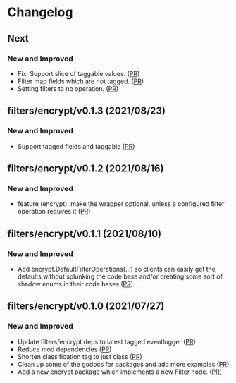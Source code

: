 # Changelog

## Next 
### New and Improved
- Fix: Support slice of taggable values.
  ([PR](https://github.com/hashicorp/go-eventlogger/pull/66)) 
- Filter map fields which are not tagged. ([PR](https://github.com/hashicorp/go-eventlogger/pull/63))
- Setting filters to no operation. ([PR](https://github.com/hashicorp/go-eventlogger/pull/61))

##  filters/encrypt/v0.1.3 (2021/08/23)
### New and Improved
- Support tagged fields and taggable ([PR](https://github.com/hashicorp/go-eventlogger/pull/60))

## filters/encrypt/v0.1.2 (2021/08/16)
### New and Improved
- feature (encrypt): make the wrapper optional, unless a configured filter
  operation requires it ([PR](https://github.com/hashicorp/go-eventlogger/pull/59))

## filters/encrypt/v0.1.1 (2021/08/10)
### New and Improved
- Add encrypt.DefaultFilterOperations(...) so clients can easily get the
  defaults without splunking the code base and/or creating some sort of shadow
  enums in their code bases
  ([PR](https://github.com/hashicorp/go-eventlogger/pull/58))

## filters/encrypt/v0.1.0 (2021/07/27)
### New and Improved
- Update filters/encrypt deps to latest tagged eventlogger ([PR](https://github.com/hashicorp/go-eventlogger/pull/56))
- Reduce mod dependencies ([PR](https://github.com/hashicorp/go-eventlogger/pull/55))
- Shorten classification tag to just class ([PR](https://github.com/hashicorp/go-eventlogger/pull/48))
- Clean up some of the godocs for packages and add more examples ([PR](https://github.com/hashicorp/go-eventlogger/pull/47))
- Add a new encrypt package which implements a new Filter node. ([PR](https://github.com/hashicorp/go-eventlogger/pull/46))